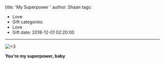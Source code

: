 title: 'My Superpower '
author: Shaan
tags:
  - Love
  - Gift
categories:
  - Love
  - Gift
date: 2018-12-01 02:20:00
---

![<3](\images\z-ring.png)

<strong> You're my superpower, baby</strong>